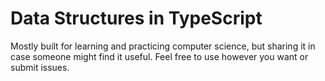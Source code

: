 # Data Structures in TypeScript

Mostly built for learning and practicing computer science, but sharing it in case someone might find it useful. Feel free to use however you want or submit issues.
